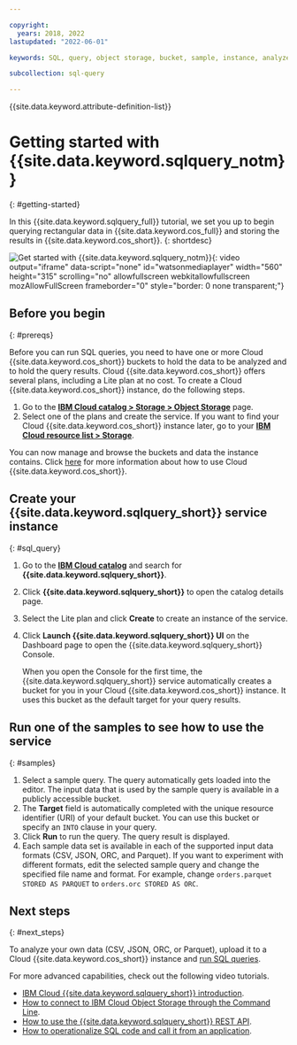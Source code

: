 ```yaml
---

copyright:
  years: 2018, 2022
lastupdated: "2022-06-01"

keywords: SQL, query, object storage, bucket, sample, instance, analyze, CSV, JSON, ORC, Parquet, Data Engine

subcollection: sql-query

---
```


{{site.data.keyword.attribute-definition-list}}

# Getting started with {{site.data.keyword.sqlquery_notm}}
{: #getting-started}

In this {{site.data.keyword.sqlquery_full}} tutorial, we set you up to begin querying rectangular data in {{site.data.keyword.cos_full}} and storing the results in {{site.data.keyword.cos_short}}.
{: shortdesc}

![Get started with {{site.data.keyword.sqlquery_notm}}](https://video.ibm.com/embed/channel/23952663/video/csq-provision){: video output="iframe" data-script="none" id="watsonmediaplayer" width="560" height="315" scrolling="no" allowfullscreen webkitallowfullscreen mozAllowFullScreen frameborder="0" style="border: 0 none transparent;"}

## Before you begin
{: #prereqs}

Before you can run SQL queries, you need to have one or more Cloud {{site.data.keyword.cos_short}} buckets to hold the data to be analyzed and to hold the query results. Cloud {{site.data.keyword.cos_short}} offers several plans, including a Lite plan at no cost. To create a Cloud {{site.data.keyword.cos_short}} instance, do the following steps.

1. Go to the [**IBM Cloud catalog > Storage > Object Storage**](https://cloud.ibm.com/objectstorage/create) page.
2. Select one of the plans and create the service. If you want to find your Cloud {{site.data.keyword.cos_short}} instance later, go to your [**IBM Cloud resource list > Storage**](https://cloud.ibm.com/dashboard/apps).

You can now manage and browse the buckets and data the instance contains.
Click [here](/docs/services/cloud-object-storage/getting-started.html#getting-started-console)
for more information about how to use Cloud {{site.data.keyword.cos_short}}.

## Create your {{site.data.keyword.sqlquery_short}} service instance
{: #sql_query}

1. Go to the [**IBM Cloud catalog**](https://cloud.ibm.com/catalog) and search for **{{site.data.keyword.sqlquery_short}}**.
2. Click **{{site.data.keyword.sqlquery_short}}** to open the catalog details page.
3. Select the Lite plan and click **Create** to create an instance of the service.
4. Click **Launch {{site.data.keyword.sqlquery_short}} UI** on the Dashboard page to open the {{site.data.keyword.sqlquery_short}} Console.

   When you open the Console for the first time, the {{site.data.keyword.sqlquery_short}} service automatically creates a bucket for you in your Cloud {{site.data.keyword.cos_short}} instance. It uses this bucket as the default target for your query results.

## Run one of the samples to see how to use the service
{: #samples}

1. Select a sample query. The query automatically gets loaded into the editor. The input data that is used by the sample query is available in a publicly accessible bucket.
2. The **Target** field is automatically completed with the unique resource identifier (URI) of your default bucket. You can use this bucket or specify an `INTO` clause in your query.
3. Click **Run** to run the query. The query result is displayed.
4. Each sample data set is available in each of the supported input data formats (CSV, JSON, ORC, and Parquet). If you want to experiment with different formats, edit the selected sample query and change the specified file name and format. For example, change `orders.parquet STORED AS PARQUET` to `orders.orc STORED AS ORC`.

## Next steps
{: #next_steps}

To analyze your own data (CSV, JSON, ORC, or Parquet), upload it to a Cloud {{site.data.keyword.cos_short}} instance and [run SQL queries](/docs/services/sql-query?topic=sql-query-overview#running).

For more advanced capabilities, check out the following video tutorials.

- [IBM Cloud {{site.data.keyword.sqlquery_short}} introduction](/docs/sql-query?topic=sql-query-video#video_samples_notebooks_api).
- [How to connect to IBM Cloud Object Storage through the Command Line](/docs/sql-query?topic=sql-query-video#video_command_line).
- [How to use the {{site.data.keyword.sqlquery_short}} REST API](/docs/sql-query?topic=sql-query-video#video_rest_api).
- [How to operationalize SQL code and call it from an application](/docs/sql-query?topic=sql-query-video#video_samples_notebooks_api).
